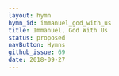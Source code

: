```yaml
---
layout: hymn
hymn_id: immanuel_god_with_us
title: Immanuel, God With Us
status: proposed
navButton: Hymns
github_issue: 69
date: 2018-09-27
---
```


